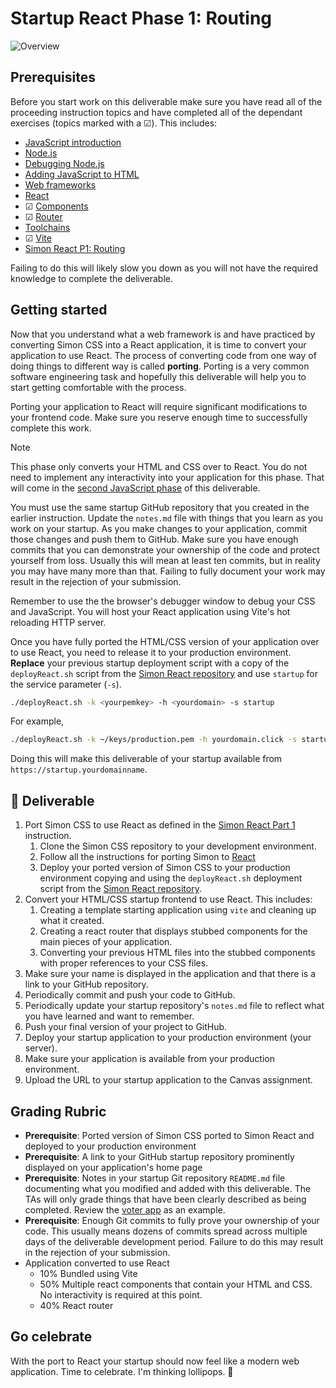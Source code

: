 # Startup React Phase 1: Routing

![Overview](../../technologies.png)

## Prerequisites

Before you start work on this deliverable make sure you have read all of the proceeding instruction topics and have completed all of the dependant exercises (topics marked with a ☑). This includes:

- [JavaScript introduction](../../javascript/introduction/introduction.md)
- [Node.js](../../javascript/node/node.md)
- [Debugging Node.js](../../javascript/debuggingNode/debuggingNode.md)
- [Adding JavaScript to HTML](../../javascript/addingToHtml/addingToHtml.md)
- [Web frameworks](../introduction/introduction.md)
- [React](../react/introduction/introduction.md)
- ☑ [Components](../react/components/components.md)
- ☑ [Router](../react/router/router.md)
- [Toolchains](../react/toolChains/toolChains.md)
- ☑ [Vite](../react/vite/vite.md)
- [Simon React P1: Routing](../../simon/simonReact/simonReactP1.md)

Failing to do this will likely slow you down as you will not have the required knowledge to complete the deliverable.

## Getting started

Now that you understand what a web framework is and have practiced by converting Simon CSS into a React application, it is time to convert your application to use React. The process of converting code from one way of doing things to different way is called **porting**. Porting is a very common software engineering task and hopefully this deliverable will help you to start getting comfortable with the process.

Porting your application to React will require significant modifications to your frontend code. Make sure you reserve enough time to successfully complete this work.

> [!NOTE]
> This phase only converts your HTML and CSS over to React. You do not need to implement any interactivity into your application for this phase. That will come in the [second JavaScript phase](startupReactP2.md) of this deliverable.

You must use the same startup GitHub repository that you created in the earlier instruction. Update the `notes.md` file with things that you learn as you work on your startup. As you make changes to your application, commit those changes and push them to GitHub. Make sure you have enough commits that you can demonstrate your ownership of the code and protect yourself from loss. Usually this will mean at least ten commits, but in reality you may have many more than that. Failing to fully document your work may result in the rejection of your submission.

Remember to use the the browser's debugger window to debug your CSS and JavaScript. You will host your React application using Vite's hot reloading HTTP server.

Once you have fully ported the HTML/CSS version of your application over to use React, you need to release it to your production environment. **Replace** your previous startup deployment script with a copy of the `deployReact.sh` script from the [Simon React repository](https://github.com/webprogramming260/simon-react/blob/main/deployReact.sh) and use `startup` for the service parameter (`-s`).

```sh
./deployReact.sh -k <yourpemkey> -h <yourdomain> -s startup
```

For example,

```sh
./deployReact.sh -k ~/keys/production.pem -h yourdomain.click -s startup
```

Doing this will make this deliverable of your startup available from `https://startup.yourdomainname`.

## 🚀 Deliverable

1. Port Simon CSS to use React as defined in the [Simon React Part 1](../../simon/simonReact/simonReactP1.md) instruction.
   1. Clone the Simon CSS repository to your development environment.
   1. Follow all the instructions for porting Simon to [React](../../simon/simonReact/simonReactP1.md)
   1. Deploy your ported version of Simon CSS to your production environment copying and using the `deployReact.sh` deployment script from the [Simon React repository](https://github.com/webprogramming260/simon-react/blob/main/deployReact.sh).
1. Convert your HTML/CSS startup frontend to use React. This includes:
   1. Creating a template starting application using `vite` and cleaning up what it created.
   1. Creating a react router that displays stubbed components for the main pieces of your application.
   1. Converting your previous HTML files into the stubbed components with proper references to your CSS files.
1. Make sure your name is displayed in the application and that there is a link to your GitHub repository.
1. Periodically commit and push your code to GitHub.
1. Periodically update your startup repository's `notes.md` file to reflect what you have learned and want to remember.
1. Push your final version of your project to GitHub.
1. Deploy your startup application to your production environment (your server).
1. Make sure your application is available from your production environment.
1. Upload the URL to your startup application to the Canvas assignment.

## Grading Rubric

- **Prerequisite**: Ported version of Simon CSS ported to Simon React and deployed to your production environment
- **Prerequisite**: A link to your GitHub startup repository prominently displayed on your application's home page
- **Prerequisite**: Notes in your startup Git repository `README.md` file documenting what you modified and added with this deliverable. The TAs will only grade things that have been clearly described as being completed. Review the [voter app](https://github.com/webprogramming260/startup-example) as an example.
- **Prerequisite**: Enough Git commits to fully prove your ownership of your code. This usually means dozens of commits spread across multiple days of the deliverable development period. Failure to do this may result in the rejection of your submission.
- Application converted to use React
  - 10% Bundled using Vite
  - 50% Multiple react components that contain your HTML and CSS. No interactivity is required at this point.
  - 40% React router

## Go celebrate

With the port to React your startup should now feel like a modern web application. Time to celebrate. I'm thinking lollipops. 🍭
